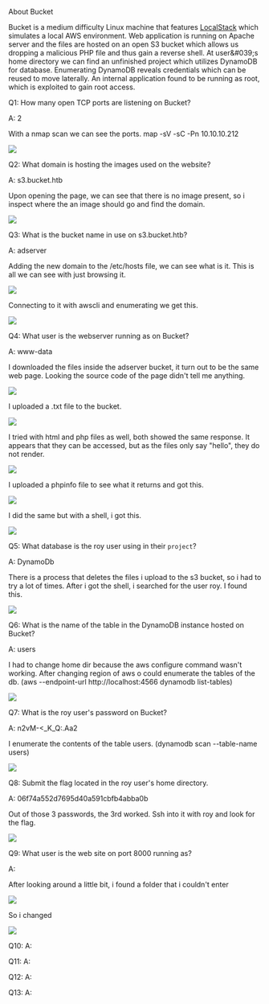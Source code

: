 
About Bucket

Bucket is a medium difficulty Linux machine that features [LocalStack](https://github.com/localstack/localstack) which simulates a local AWS environment. Web application is running on Apache server and the files are hosted on an open S3 bucket which allows us dropping a malicious PHP file and thus gain a reverse shell. At user&amp;#039;s home directory we can find an unfinished project which utilizes DynamoDB for database. Enumerating DynamoDB reveals credentials which can be reused to move laterally. An internal application found to be running as root, which is exploited to gain root access.



Q1: How many open TCP ports are listening on Bucket?

A: 2

With a nmap scan we can see the ports. map -sV -sC -Pn 10.10.10.212

![](../../Img/Pasted%20image%2020250508140220.png)

Q2: What domain is hosting the images used on the website?

A: s3.bucket.htb

Upon opening the page, we can see that there is no image present, so i inspect where the an image should go and find the domain.

![](../../Img/Pasted%20image%2020250508141159.png)

Q3: What is the bucket name in use on s3.bucket.htb?

A: adserver

Adding the new domain to the /etc/hosts file, we can see what is it.
This is all we can see with just browsing it.

![](../../Img/Pasted%20image%2020250508142126.png)

Connecting to it with awscli and enumerating we get this.

![](../../Img/Pasted%20image%2020250508142253.png)

Q4: What user is the webserver running as on Bucket?

A: www-data

I downloaded the files inside the adserver bucket, it turn out to be the same web page.
Looking the source code of the page didn't tell me anything.

![](../../Img/Pasted%20image%2020250508143800.png)

I uploaded a .txt file to the bucket.

![](../../Img/Pasted%20image%2020250508144256.png)

I tried with html and php files as well, both showed the same response.
It appears that they can be accessed, but as the files only say "hello", they do not render.

![](../../Img/Pasted%20image%2020250508145324.png)

I uploaded a phpinfo file to see what it returns and got this.

![](../../Img/Pasted%20image%2020250508150552.png)

I did the same but with a shell, i got this.

![](../../Img/Pasted%20image%2020250508150942.png)

Q5: What database is the roy user using in their `project`?

A: DynamoDb

There is a process that deletes the files i upload to the s3 bucket, so i had to try a lot of times.
After i got the shell, i searched for the user roy. I found this.

![](../../Img/Pasted%20image%2020250508152656.png)

Q6: What is the name of the table in the DynamoDB instance hosted on Bucket?

A: users

I had to change home dir because the aws configure command wasn't working.
After changing region of aws o could enumerate the tables of the db. (aws --endpoint-url http://localhost:4566 dynamodb list-tables)

![](../../Img/Pasted%20image%2020250508153349.png)

Q7: What is the roy user's password on Bucket?

A: n2vM-<_K_Q:.Aa2

I enumerate the contents of the table users. (dynamodb scan --table-name users)

![](../../Img/Pasted%20image%2020250508153544.png)


Q8: Submit the flag located in the roy user's home directory.

A: 06f74a552d7695d40a591cbfb4abba0b

Out of those 3 passwords, the 3rd worked.
Ssh into it with roy and look for the flag.

![](../../Img/Pasted%20image%2020250508153727.png)

Q9: What user is the web site on port 8000 running as?

A: 

After looking around a little bit, i found a folder that i couldn't enter

![](../../Img/Pasted%20image%2020250508155213.png)

So i changed

![](../../Img/Pasted%20image%2020250508155156.png)

Q10: 
A: 

Q11: 
A: 

Q12:
A: 

Q13: 
A: 




